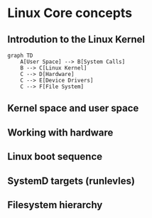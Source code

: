 # Linux Core concepts

## Introdution to the Linux Kernel

```mermaid
graph TD
    A[User Space] --> B[System Calls]
    B --> C[Linux Kernel]
    C --> D[Hardware]
    C --> E[Device Drivers]
    C --> F[File System]
```

## Kernel space and user space

## Working with hardware

## Linux boot sequence

## SystemD targets (runlevles)

## Filesystem hierarchy
